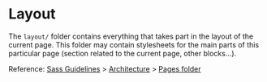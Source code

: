 # Layout

The `layout/` folder contains everything that takes part in the layout of the current page. This folder may contain stylesheets for the main parts of this particular page (section related to the current page, other blocks...).

Reference: [Sass Guidelines](https://sass-guidelin.es/) > [Architecture](https://sass-guidelin.es/#architecture) > [Pages folder](https://sass-guidelin.es/#pages-folder)